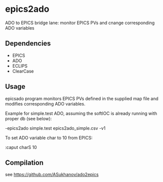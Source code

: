 # epics2ado
ADO to EPICS bridge lane: monitor EPICS PVs and cnange corresponding ADO variables

## Dependencies

- EPICS
- ADO
- ECLIPS
- ClearCase

## Usage

epicsado program  monitors EPICS PVs defined in the supplied map file and modifies corresponding ADO variables.

Example for simple.test ADO, assuming the softIOC is already running with proper db (see below):

-epics2ado simple.test epics2ado_simple.csv -v1

To set ADO variable char to 10 from EPICS:

:caput charS 10

## Compilation

see https://github.com/ASukhanov/ado2epics
